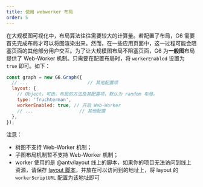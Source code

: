 ```yaml
---
title: 使用 webworker 布局
order: 5
---
```


在大规模图可视化中，布局算法往往需要较大的计算量。若配置了布局，G6 需要首先完成布局才可以将图渲染出来。然而，在一些应用页面中，这一过程可能会阻塞页面的其他部分用户交互。为了让大规模图布局不阻塞页面，G6 为**一般图**布局提供了 Web-Worker 机制。只需要在配置布局时，将 `workerEnabled` 设置为 `true` 即可。如下：

```javascript
const graph = new G6.Graph({
  // ...                      // 其他配置项
  layout: {
    // Object，可选，布局的方法及其配置项，默认为 random 布局。
    type: 'fruchterman',
    workerEnabled: true, // 开启 Web-Worker
    // ...                 // 其他配置
  },
});
```

注意：

- 树图不支持 Web-Worker 机制；
- 子图布局机制暂不支持 Web-Worker 机制；
- worker 使用的是 @antv/layout 线上的脚本，如果你的项目无法访问到线上资源，请保存 [layout 脚本](https://unpkg.com/@antv/layout@0.3.22/dist/layout.min.js)，并放在可以访问到的地址上，将 layout 的 `workerScriptURL` 配置为该地址即可
